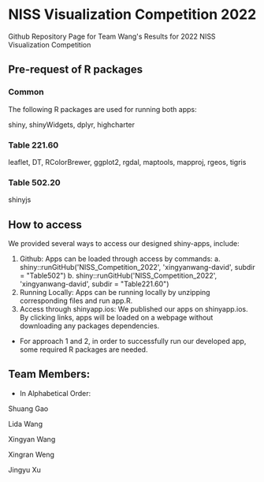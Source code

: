 # NISS Visualization Competition 2022
Github Repository Page for Team Wang's Results for 2022 NISS Visualization Competition

## Pre-request of R packages
### Common
The following R packages are used for running both apps: 

shiny, shinyWidgets, dplyr, highcharter

### Table 221.60

leaflet, DT, RColorBrewer, ggplot2, rgdal, maptools, mapproj, rgeos, tigris

### Table 502.20

shinyjs

## How to access

We provided several ways to access our designed shiny-apps, include: 
1.	Github: Apps can be loaded through access by commands: 
a.	shiny::runGitHub('NISS_Competition_2022', 'xingyanwang-david', subdir = "Table502")
b.	shiny::runGitHub('NISS_Competition_2022', 'xingyanwang-david', subdir = "Table221.60")
2.	Running Locally: Apps can be running locally by unzipping corresponding files and run app.R. 
3.	Access through shinyapp.ios: We published our apps on shinyapp.ios. By clicking links, apps will be loaded on a webpage without downloading any packages dependencies. 

* For approach 1 and 2, in order to successfully run our developed app, some required R packages are needed. 



## Team Members:
* In Alphabetical Order:

Shuang Gao

Lida Wang

Xingyan Wang

Xingran Weng

Jingyu Xu
